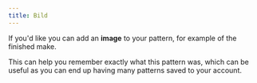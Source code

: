 ```yaml
---
title: Bild
---
```


If you'd like you can add an **image** to your pattern, for example of the finished make.

This can help you remember exactly what this pattern was, which can be useful as you can end up having many patterns saved to your account.

